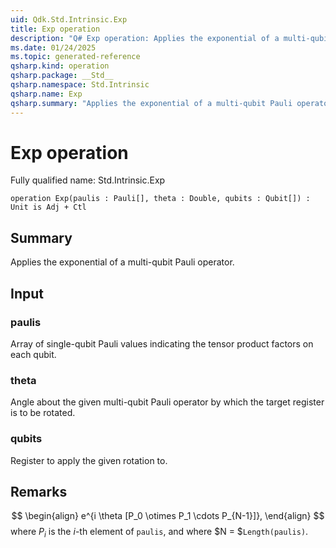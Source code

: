 ```yaml
---
uid: Qdk.Std.Intrinsic.Exp
title: Exp operation
description: "Q# Exp operation: Applies the exponential of a multi-qubit Pauli operator."
ms.date: 01/24/2025
ms.topic: generated-reference
qsharp.kind: operation
qsharp.package: __Std__
qsharp.namespace: Std.Intrinsic
qsharp.name: Exp
qsharp.summary: "Applies the exponential of a multi-qubit Pauli operator."
---
```


# Exp operation

Fully qualified name: Std.Intrinsic.Exp

```qsharp
operation Exp(paulis : Pauli[], theta : Double, qubits : Qubit[]) : Unit is Adj + Ctl
```

## Summary
Applies the exponential of a multi-qubit Pauli operator.

## Input
### paulis
Array of single-qubit Pauli values indicating the tensor product
factors on each qubit.
### theta
Angle about the given multi-qubit Pauli operator by which the
target register is to be rotated.
### qubits
Register to apply the given rotation to.

## Remarks
$$
\begin{align}
    e^{i \theta [P_0 \otimes P_1 \cdots P_{N-1}]},
\end{align}
$$
where $P_i$ is the $i$-th element of `paulis`, and where
$N = $`Length(paulis)`.
